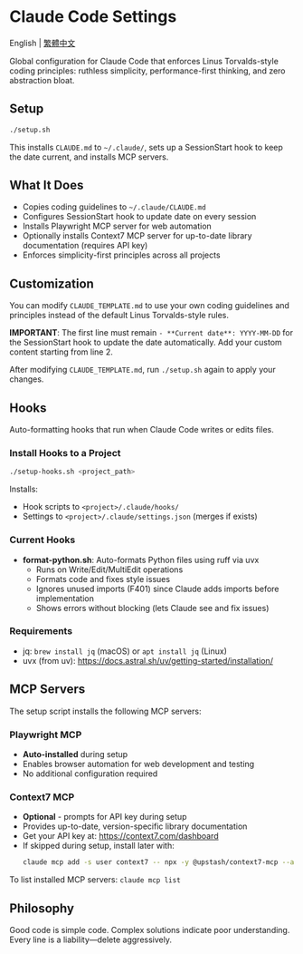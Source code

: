 # Claude Code Settings

English | [繁體中文](README.zh-TW.md)

Global configuration for Claude Code that enforces Linus Torvalds-style coding principles: ruthless simplicity, performance-first thinking, and zero abstraction bloat.

## Setup

```bash
./setup.sh
```

This installs `CLAUDE.md` to `~/.claude/`, sets up a SessionStart hook to keep the date current, and installs MCP servers.

## What It Does

- Copies coding guidelines to `~/.claude/CLAUDE.md`
- Configures SessionStart hook to update date on every session
- Installs Playwright MCP server for web automation
- Optionally installs Context7 MCP server for up-to-date library documentation (requires API key)
- Enforces simplicity-first principles across all projects

## Customization

You can modify `CLAUDE_TEMPLATE.md` to use your own coding guidelines and principles instead of the default Linus Torvalds-style rules.

**IMPORTANT**: The first line must remain `- **Current date**: YYYY-MM-DD` for the SessionStart hook to update the date automatically. Add your custom content starting from line 2.

After modifying `CLAUDE_TEMPLATE.md`, run `./setup.sh` again to apply your changes.

## Hooks

Auto-formatting hooks that run when Claude Code writes or edits files.

### Install Hooks to a Project

```bash
./setup-hooks.sh <project_path>
```

Installs:
- Hook scripts to `<project>/.claude/hooks/`
- Settings to `<project>/.claude/settings.json` (merges if exists)

### Current Hooks

- **format-python.sh**: Auto-formats Python files using ruff via uvx
  - Runs on Write/Edit/MultiEdit operations
  - Formats code and fixes style issues
  - Ignores unused imports (F401) since Claude adds imports before implementation
  - Shows errors without blocking (lets Claude see and fix issues)

### Requirements

- jq: `brew install jq` (macOS) or `apt install jq` (Linux)
- uvx (from uv): https://docs.astral.sh/uv/getting-started/installation/

## MCP Servers

The setup script installs the following MCP servers:

### Playwright MCP
- **Auto-installed** during setup
- Enables browser automation for web development and testing
- No additional configuration required

### Context7 MCP
- **Optional** - prompts for API key during setup
- Provides up-to-date, version-specific library documentation
- Get your API key at: https://context7.com/dashboard
- If skipped during setup, install later with:
  ```bash
  claude mcp add -s user context7 -- npx -y @upstash/context7-mcp --api-key YOUR_API_KEY
  ```

To list installed MCP servers: `claude mcp list`

## Philosophy

Good code is simple code. Complex solutions indicate poor understanding. Every line is a liability—delete aggressively.
